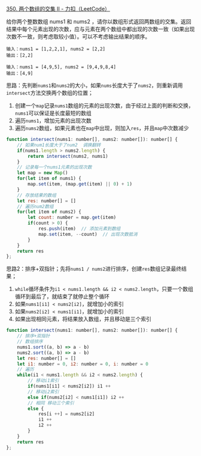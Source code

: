 [350. 两个数组的交集 II - 力扣（LeetCode）](https://leetcode.cn/problems/intersection-of-two-arrays-ii/)

给你两个整数数组 nums1 和 nums2 ，请你以数组形式返回两数组的交集。返回结果中每个元素出现的次数，应与元素在两个数组中都出现的次数一致（如果出现次数不一致，则考虑取较小值）。可以不考虑输出结果的顺序。

```
输入：nums1 = [1,2,2,1], nums2 = [2,2]
输出：[2,2]

输入：nums1 = [4,9,5], nums2 = [9,4,9,8,4]
输出：[4,9]
```

思路：先判断`nums1`和`nums2`的大小，如果`nums`长度大于了`nums2`，则重新调用`intersect`方法交换两个数组的位置；

1. 创建一个`map`记录`nums1`数组的元素的出现次数，由于经过上面的判断和交换，`nums1`可以保证是长度最短的数组
2. 遍历`nums1`，增加元素的出现次数
3. 遍历`nums2`数组，如果元素也在`map`中出现，则加入`res`，并且`map`中次数减少

```js
function intersect(nums1: number[], nums2: number[]): number[] {
    // 如果num1长度大于了num2  调换翻转
    if(nums1.length > nums2.length) {
        return intersect(nums2, nums1)
    }
    // 记录每一个nums1元素的出现次数
    let map = new Map()
    for(let item of nums1) {
        map.set(item, (map.get(item) || 0) + 1)
    }
    // 存放结果的数组
    let res: number[] = []
    // 遍历num2数组
    for(let item of nums2) {
        let count: number = map.get(item)
        if(count > 0) {
            res.push(item)  // 添加元素到数组
            map.set(item, --count)  // 出现次数抵消
        }
    }
    return res
};
```

思路2：排序+双指针；先将`nums1 / nums2`进行排序，创建`res`数组记录最终结果；

1. `while`循环条件为`i1 < nums1.length && i2 < nums2.length`，只要一个数组循环到最后了，就结束了就停止整个循环
2. 如果`nums1[i1] < nums2[i2]`，就增加小的索引
3. 如果`nums2[i2] < nums1[i1]`，就增加小的索引
4. 如果出现相同元素，将结果放入数组，并且移动是三个索引

```js
function intersect(nums1: number[], nums2: number[]): number[] {
    // 排序+双指针
  	// 数组排序
    nums1.sort((a, b) => a - b)
    nums2.sort((a, b) => a - b)
    let res: number[] = []
    let i1: number = 0, i2: number = 0, i: number = 0
  	// 遍历
    while(i1 < nums1.length && i2 < nums2.length) {
      	// 移动i1索引
        if(nums1[i1] < nums2[i2]) i1 ++
      	// 移动i2索引
        else if(nums2[i2] < nums1[i1]) i2 ++
      	// 相同 移动三个索引
        else {
            res[i ++] = nums2[i2]
            i1 ++
            i2 ++
        }
    }
    return res
};
```

